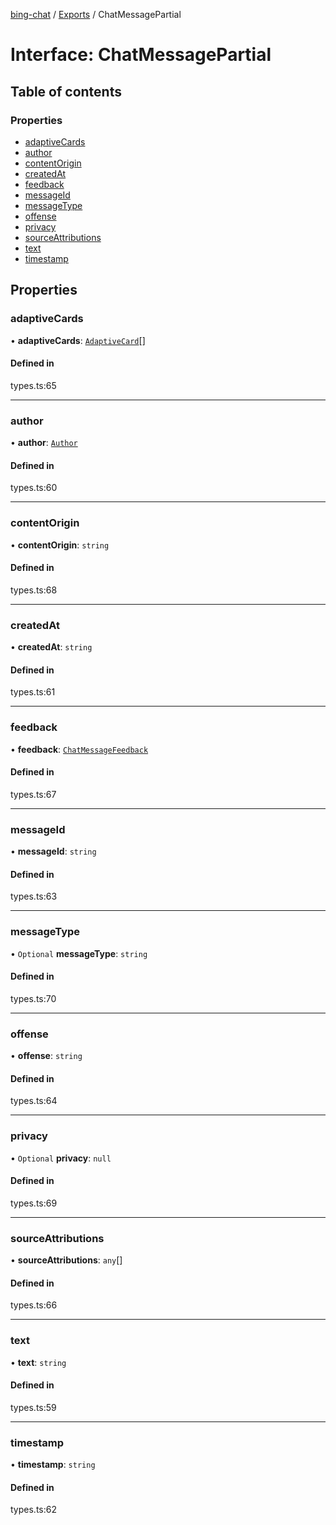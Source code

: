 [bing-chat](../readme.md) / [Exports](../modules.md) / ChatMessagePartial

# Interface: ChatMessagePartial

## Table of contents

### Properties

- [adaptiveCards](ChatMessagePartial.md#adaptivecards)
- [author](ChatMessagePartial.md#author)
- [contentOrigin](ChatMessagePartial.md#contentorigin)
- [createdAt](ChatMessagePartial.md#createdat)
- [feedback](ChatMessagePartial.md#feedback)
- [messageId](ChatMessagePartial.md#messageid)
- [messageType](ChatMessagePartial.md#messagetype)
- [offense](ChatMessagePartial.md#offense)
- [privacy](ChatMessagePartial.md#privacy)
- [sourceAttributions](ChatMessagePartial.md#sourceattributions)
- [text](ChatMessagePartial.md#text)
- [timestamp](ChatMessagePartial.md#timestamp)

## Properties

### adaptiveCards

• **adaptiveCards**: [`AdaptiveCard`](AdaptiveCard.md)[]

#### Defined in

types.ts:65

___

### author

• **author**: [`Author`](../modules.md#author)

#### Defined in

types.ts:60

___

### contentOrigin

• **contentOrigin**: `string`

#### Defined in

types.ts:68

___

### createdAt

• **createdAt**: `string`

#### Defined in

types.ts:61

___

### feedback

• **feedback**: [`ChatMessageFeedback`](ChatMessageFeedback.md)

#### Defined in

types.ts:67

___

### messageId

• **messageId**: `string`

#### Defined in

types.ts:63

___

### messageType

• `Optional` **messageType**: `string`

#### Defined in

types.ts:70

___

### offense

• **offense**: `string`

#### Defined in

types.ts:64

___

### privacy

• `Optional` **privacy**: ``null``

#### Defined in

types.ts:69

___

### sourceAttributions

• **sourceAttributions**: `any`[]

#### Defined in

types.ts:66

___

### text

• **text**: `string`

#### Defined in

types.ts:59

___

### timestamp

• **timestamp**: `string`

#### Defined in

types.ts:62
